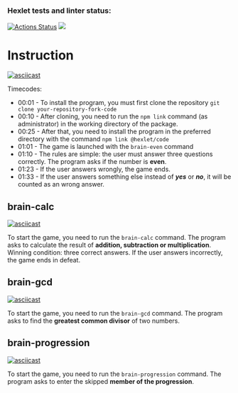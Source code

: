 ### Hexlet tests and linter status:

[![Actions Status](https://github.com/voxman90/frontend-project-44/workflows/hexlet-check/badge.svg)](https://github.com/voxman90/frontend-project-44/actions)
<a href="https://codeclimate.com/github/voxman90/frontend-project-44/maintainability"><img src="https://api.codeclimate.com/v1/badges/8afe3607238d3dbdd189/maintainability" /></a>

# Instruction

[![asciicast](https://asciinema.org/a/GeFuREOsdRf8K0ODLNaKlwolb.svg)](https://asciinema.org/a/GeFuREOsdRf8K0ODLNaKlwolb)

  Timecodes: 
-  00:01 - To install the program, you must first clone the repository ``git clone your-repository-fork-code``
-  00:10 - After cloning, you need to run the ``npm link`` command (as administrator) in the working directory of the package.
-  00:25 - After that, you need to install the program in the preferred directory with the command ``npm link @hexlet/code``
-  01:01 - The game is launched with the ``brain-even`` command
-  01:10 - The rules are simple: the user must answer three questions correctly. The program asks if the number is **even**.
-  01:23 - If the user answers wrongly, the game ends.
-  01:33 - If the user answers something else instead of ***yes*** or ***no***, it will be counted as an wrong answer.

## brain-calc

[![asciicast](https://asciinema.org/a/J0S3Uj6JRw2rSYiyPdg9iIJTu.svg)](https://asciinema.org/a/J0S3Uj6JRw2rSYiyPdg9iIJTu)

To start the game, you need to run the ``brain-calc`` command. The program asks to calculate the result of **addition, subtraction or multiplication**. Winning condition: three correct answers. If the user answers incorrectly, the game ends in defeat.

## brain-gcd

[![asciicast](https://asciinema.org/a/wDEo3t732HnHnWBfwF1q4ogS6.svg)](https://asciinema.org/a/wDEo3t732HnHnWBfwF1q4ogS6)

To start the game, you need to run the ``brain-gcd`` command. The program asks to find the **greatest common divisor** of two numbers.

## brain-progression

[![asciicast](https://asciinema.org/a/ZtVlmTI9HHK5Wk2cBlJ223DL1.svg)](https://asciinema.org/a/ZtVlmTI9HHK5Wk2cBlJ223DL1)

To start the game, you need to run the ``brain-progression`` command. The program asks to enter the skipped **member of the progression**.
